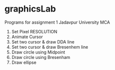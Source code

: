 # graphicsLab
Programs for assignment 1
Jadavpur University MCA
1. Set Pixel RESOLUTION
2. Animate Cursor
3. Set two cursor & draw DDA line
4. Set two cursor & draw Bresenhem line
5. Draw circle using Midpoint
6. Draw circle using Bresenham
7. Draw ellipse
